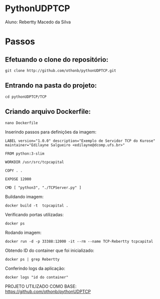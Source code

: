 # PythonUDPTCP

Aluno: Rebertty Macedo da Silva



# Passos


## Efetuando o clone do repositório:
```
git clone http://github.com/othonb/pythonUDPTCP.git
```
## Entrando na pasta do projeto:
```
cd pythonUDPTCP/TCP
```
## Criando arquivo Dockerfile:
```
nano Dockerfile
```
Inserindo passos para definições da imagem:

```
LABEL version="1.0.0" description="Exemplo de Servidor TCP do Kurose" maintainer="Edilayne Salgueiro <edilayne@dcomp.ufs.br>"

FROM python:3-slim

WORKDIR /usr/src/tcpcapital

COPY . .

EXPOSE 12000

CMD [ "python3", "./TCPServer.py" ]
```

Buildando imagem:
```
docker build -t  tcpcapital .
```
Verificando portas utilizadas:
```
docker ps
```
Rodando imagem:
```
docker run -d -p 33388:12000 -it --rm --name TCP-Rebertty tcpcapital
```
Obtendo ID do container que foi inicializado:
```
docker ps | grep Rebertty
```
Conferindo logs da aplicação:
```
docker logs "id do container"
```

















PROJETO UTILIZADO COMO BASE: https://github.com/othonb/pythonUDPTCP
